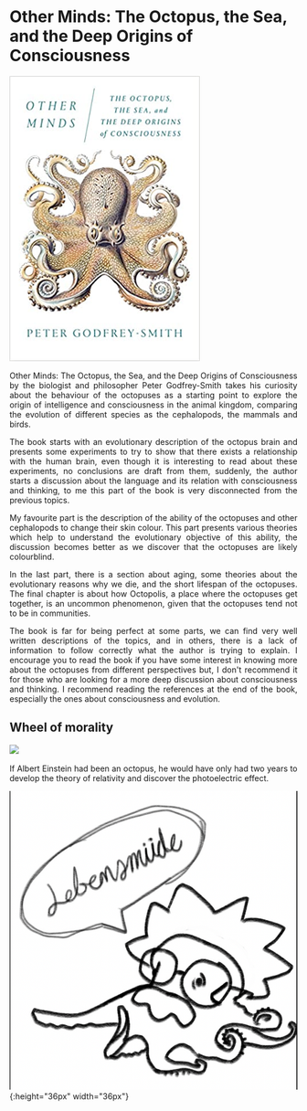 # Other Minds: The Octopus, the Sea, and the Deep Origins of Consciousness

![](../images/2020-09-21-other-minds/cover_book.png)

<p>
<div style="text-align: justify">
Other Minds: The Octopus, the Sea, and the Deep Origins of Consciousness by the biologist and philosopher Peter Godfrey-Smith takes his curiosity about the behaviour of the octopuses as a starting point to explore the origin of intelligence and consciousness in the animal kingdom, comparing the evolution of different species as the cephalopods, the mammals and birds.
</div>
</p>

<p>
<div style="text-align: justify">
The book starts with an evolutionary description of the octopus brain and presents some experiments to try to show that there exists a relationship with the human brain, even though it is interesting to read about these experiments, no conclusions are draft from them, suddenly, the author starts a discussion about the language and its relation with consciousness and thinking, to me this part of the book is very disconnected from the previous topics.
</div>
</p>

<p>
<div style="text-align: justify">
My favourite part is the description of the ability of the octopuses and other cephalopods to change their skin colour. This part presents various theories which help to understand the evolutionary objective of this ability, the discussion becomes better as we discover that the octopuses are likely colourblind.
</div>
</p>

<p>
<div style="text-align: justify">
In the last part, there is a section about aging, some theories about the evolutionary reasons why we die, and the short lifespan of the octopuses. The final chapter is about how Octopolis, a place where the octopuses get together, is an uncommon phenomenon, given that the octopuses tend not to be in communities.
</div>
</p>

<p>
<div style="text-align: justify">
The book is far for being perfect at some parts, we can find very well written descriptions of the topics, and in others, there is a lack of information to follow correctly what the author is trying to explain. I encourage you to read the book if you have some interest in knowing more about the octopuses from different perspectives but, I don't recommend it for those who are looking for a more deep discussion about consciousness and thinking. I recommend reading the references at the end of the book, especially the ones about consciousness and evolution.
</div>
</p>


## Wheel of morality

![](../images/wheel_of_morality.png)

<p>
<div style="text-align: justify">
If Albert Einstein had been an octopus, he would have only had two years to develop the theory of relativity and discover the photoelectric effect.
</div>
</p>

![](../images/2020-09-21-other-minds/octonstein.png){:height="36px" width="36px"}
